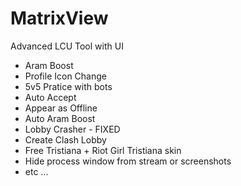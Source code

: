 # MatrixView
Advanced LCU Tool with UI
- Aram Boost
- Profile Icon Change
- 5v5 Pratice with bots
- Auto Accept
- Appear as Offline
- Auto Aram Boost
- Lobby Crasher - FIXED
- Create Clash Lobby
- Free Tristiana + Riot Girl Tristiana skin
- Hide process window from stream or screenshots
- etc ...
